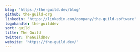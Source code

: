 ```yaml
---
blog: 'https://the-guild.dev/blog'
github: the-guild-org
linkedin: 'https://linkedin.com/company/the-guild-software'
logohandle: the-guilddev
sort: guild
title: The Guild
twitter: TheGuildDev
website: 'https://the-guild.dev/'
---
```

